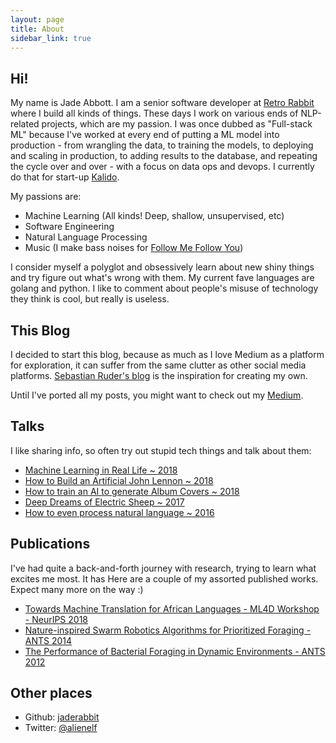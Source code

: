 ```yaml
---
layout: page
title: About
sidebar_link: true
---
```


## Hi! 

My name is Jade Abbott. I am a senior software developer at [Retro Rabbit](http://retrorabbit.co.za/) where I build all kinds of things. These days I work on various ends of NLP-related projects, which are my passion. I was once dubbed as "Full-stack ML" because I've worked at every end of putting a ML model into production - from wrangling the data, to training the models, to deploying and scaling in production, to adding results to the database, and repeating the cycle over and over - with a focus on data ops and devops. I currently do that for start-up [Kalido](https://www.kalido.me/).

My passions are:
- Machine Learning (All kinds! Deep, shallow, unsupervised, etc)
- Software Engineering
- Natural Language Processing
- Music (I make bass noises for [Follow Me Follow You](http://fmfy.bandcamp.com))

I consider myself a polyglot and obsessively learn about new shiny things and try figure out what's wrong with them. My current fave languages are golang and python. I like to comment about people's misuse of technology they think is cool, but really is useless.


## This Blog

I decided to start this blog, because as much as I love Medium as a platform for exploration, it can suffer from the same clutter as other social media platforms. [Sebastian Ruder's blog](http://ruder.io/) is the inspiration for creating my own.

Until I've ported all my posts, you might want to check out my [Medium](https://medium.com/@alienelf).

## Talks

I like sharing info, so often try out stupid tech things and talk about them:

- [Machine Learning in Real Life ~ 2018](https://za.pycon.org/talks/23-machine-learning-in-real-life/)
- [How to Build an Artificial John Lennon ~ 2018](https://www.youtube.com/watch?v=eHkW-w2wOhA&t=607s)
- [How to train an AI to generate Album Covers ~ 2018](https://www.youtube.com/watch?v=uul7rir4X1k)
- [Deep Dreams of Electric Sheep ~ 2017](https://www.youtube.com/watch?v=bbXMsDOyQfU)
- [How to even process natural language ~ 2016](https://www.youtube.com/watch?v=Gzt4Nkpr6hs)

## Publications

I've had quite a back-and-forth journey with research, trying to learn what excites me most. It has Here are a couple of my assorted published works. Expect many more on the way :)



- [Towards Machine Translation for African Languages - ML4D Workshop - NeurIPS 2018](https://arxiv.org/abs/1811.05467)
- [Nature-inspired Swarm Robotics Algorithms for Prioritized Foraging - ANTS 2014](https://link.springer.com/chapter/10.1007/978-3-319-09952-1_23)
- [The Performance of Bacterial Foraging in Dynamic Environments - ANTS 2012](https://link.springer.com/chapter/10.1007/978-3-642-32650-9_29)


## Other places

- Github: [jaderabbit](https://github.com/jaderabbit)
- Twitter: [@alienelf](https://twitter.com/alienelf)
